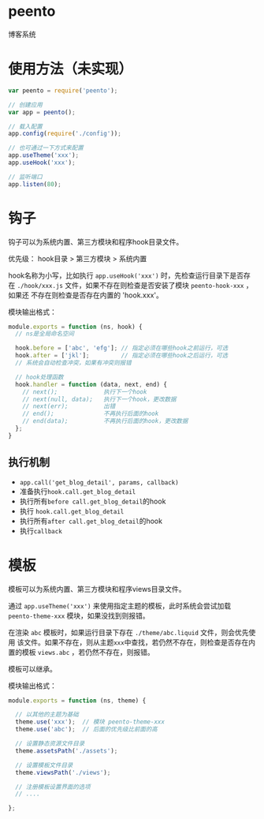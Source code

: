 peento
======

博客系统


使用方法（未实现）
========

```JavaScript
var peento = require('peento');

// 创建应用
var app = peento();

// 载入配置
app.config(require('./config'));

// 也可通过一下方式来配置
app.useTheme('xxx');
app.useHook('xxx');

// 监听端口
app.listen(80);
```


钩子
=====

钩子可以为系统内置、第三方模块和程序hook目录文件。

优先级： hook目录 > 第三方模块 > 系统内置

hook名称为小写，比如执行 `app.useHook('xxx')` 时，先检查运行目录下是否存在
`./hook/xxx.js` 文件，如果不存在则检查是否安装了模块 `peento-hook-xxx` ，如果还
不存在则检查是否存在内置的 'hook.xxx'。

模块输出格式：

```JavaScript
module.exports = function (ns, hook) {
  // ns是全局命名空间

  hook.before = ['abc', 'efg']; // 指定必须在哪些hook之前运行，可选
  hook.after = ['jkl'];         // 指定必须在哪些hook之后运行，可选
  // 系统会自动检查冲突，如果有冲突则报错

  // hook处理函数
  hook.handler = function (data, next, end) {
    // next();             执行下一个hook
    // next(null, data);   执行下一个hook，更改数据
    // next(err);          出错
    // end();              不再执行后面的hook
    // end(data);          不再执行后面的hook，更改数据
  };
}
```

## 执行机制

+ `app.call('get_blog_detail', params, callback)`
+ 准备执行`hook.call.get_blog_detail`
+ 执行所有`before call.get_blog_detail`的hook
+ 执行 `hook.call.get_blog_detail`
+ 执行所有`after call.get_blog_detail`的hook
+ 执行`callback`



模板
====

模板可以为系统内置、第三方模块和程序views目录文件。

通过 `app.useTheme('xxx')` 来使用指定主题的模板，此时系统会尝试加载
`peento-theme-xxx` 模块，如果没找到则报错。

在渲染 `abc` 模板时，如果运行目录下存在 `./theme/abc.liquid` 文件，则会优先使用
该文件。如果不存在，则从主题`xxx`中查找，若仍然不存在，则检查是否存在内置的模板
`views.abc` ，若仍然不存在，则报错。

模板可以继承。

模块输出格式：

```JavaScript
module.exports = function (ns, theme) {

  // 以其他的主题为基础
  theme.use('xxx');  // 模块 peento-theme-xxx
  theme.use('abc');  // 后面的优先级比前面的高

  // 设置静态资源文件目录
  theme.assetsPath('./assets');

  // 设置模板文件目录
  theme.viewsPath('./views');

  // 注册模板设置界面的选项
  // ....

};
```
